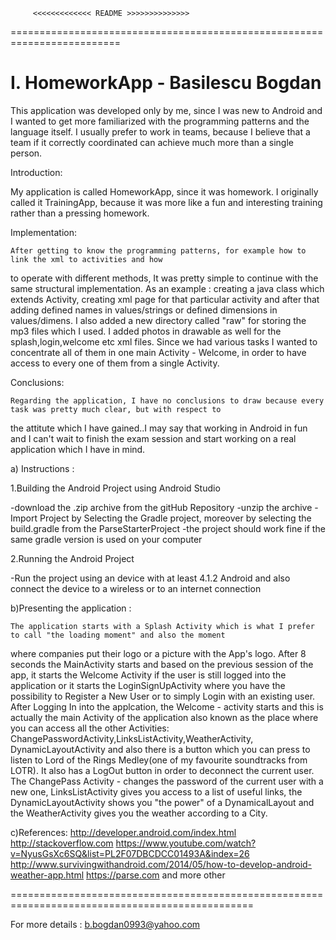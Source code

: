          <<<<<<<<<<<<< README >>>>>>>>>>>>>>
 
=========================================================================

 I. HomeworkApp - Basilescu Bogdan
=========================================================================

  This application was developed only by me, since I was new to Android and I wanted to get more familiarized with the
programming patterns and the language itself. I usually prefer to work in teams, because I believe that a team if 
it correctly coordinated can achieve much more than a single person.
  
  Introduction: 
  
  My application is called HomeworkApp, since it was homework. I originally called it TrainingApp, because it was
more like a fun and interesting training rather than a pressing homework.
  
  Implementation: 
  
    After getting to know the programming patterns, for example how to link the xml to activities and how
  to operate with different methods, It was pretty simple to continue with the same structural implementation. As an 
  example : creating a java class which extends Activity, creating xml page for that particular activity and after that
  adding defined names in values/strings or defined dimensions in values/dimens. I also added a new directory called "raw" for storing
  the mp3 files which I used. I added photos in drawable as well for the splash,login,welcome etc xml files. 
    Since we had various tasks I wanted to concentrate all of them in one main Activity - Welcome, in order to have access
  to every one of them from a single Activity.
  
  Conclusions:
  
    Regarding the application, I have no conclusions to draw because every task was pretty much clear, but with respect to
  the attitute which I have gained..I may say that working in Android in fun and I can't wait to finish the exam session
  and start working on a real application which I have in mind.

a) Instructions :

1.Building the Android Project using Android Studio

  -download the .zip archive from the gitHub Repository
  -unzip the archive
  -Import Project by Selecting the Gradle project, moreover by selecting the build.gradle from the ParseStarterProject
  -the project should work fine if the same gradle version is used on your computer

2.Running the Android Project
  
  -Run the project using an device with at least 4.1.2 Android and also connect the device to a wireless or to an internet connection

b)Presenting the application :

    The application starts with a Splash Activity which is what I prefer to call "the loading moment" and also the moment
  where companies put their logo or a picture with the App's logo. 
    After 8 seconds the MainActivity starts and based on the previous session of the app, it starts the Welcome Activity if 
  the user is still logged into the application or it starts the LoginSignUpActivity where you have the possibility to Register a New User 
  or to simply Login with an existing user.
    After Logging In into the applcation, the Welcome - activity starts and this is actually the main Activity of the application
  also known as the place where you can access all the other Activities: ChangePasswordActivity,LinksListActivity,WeatherActivity,
    DynamicLayoutActivity and also there is a button which you can press to listen to Lord of the Rings Medley(one of my favourite
  soundtracks from LOTR). It also has a LogOut button in order to deconnect the current user.
    The ChangePass Activity - changes the password of the current user with a new one, LinksListActivity gives you access to
  a list of useful links, the DynamicLayoutActivity shows you "the power" of a DynamicalLayout and the WeatherActivity gives you
  the weather according to a City.

c)References:
  http://developer.android.com/index.html
  http://stackoverflow.com
  https://www.youtube.com/watch?v=NyusGsXc6SQ&list=PL2F07DBCDCC01493A&index=26
  http://www.survivingwithandroid.com/2014/05/how-to-develop-android-weather-app.html
  https://parse.com
  and more other

================================================================================================

For more details : b.bogdan0993@yahoo.com
 

